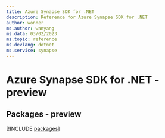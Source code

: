 ```yaml
---
title: Azure Synapse SDK for .NET
description: Reference for Azure Synapse SDK for .NET
author: wonner
ms.author: wanyang
ms.data: 03/02/2023
ms.topic: reference
ms.devlang: dotnet
ms.service: synapse
---
```

# Azure Synapse SDK for .NET - preview
## Packages - preview
[!INCLUDE [packages](synapse-index.md)]